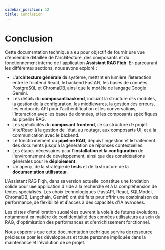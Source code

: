 ```yaml
---
sidebar_position: 12
title: Conclusion
---
```


# Conclusion

Cette documentation technique a eu pour objectif de fournir une vue d'ensemble détaillée de l'architecture, des composants et du fonctionnement interne de l'application **Assistant RAG Fiqh**. En parcourant les différentes sections, nous avons exploré :

* L'**architecture générale** du système, mettant en lumière l'interaction entre le frontend React, le backend FastAPI, les bases de données PostgreSQL et ChromaDB, ainsi que le modèle de langage Google Gemini.
* Les détails du **composant backend**, incluant la structure des modules, la gestion de la configuration, les middlewares, la gestion des erreurs, les endpoints API pour l'authentification et les conversations, l'interaction avec les bases de données, et les composants spécifiques au pipeline RAG.
* Les spécificités du **composant frontend**, de sa structure de projet Vite/React à la gestion de l'état, au routage, aux composants UI, et à la communication avec le backend.
* Le fonctionnement du **pipeline RAG**, depuis l'ingestion et le traitement des documents jusqu'à la génération de réponses contextuelles.
* Les étapes nécessaires pour l'**installation et la configuration** de l'environnement de développement, ainsi que des considérations générales pour le **déploiement**.
* Un aperçu de la stratégie de **tests** et de la structure de la **documentation utilisateur**.

L'Assistant RAG Fiqh, dans sa version actuelle, constitue une fondation solide pour une application d'aide à la recherche et à la compréhension de textes spécialisés. Les choix technologiques (FastAPI, React, SQLModel, ChromaDB, Langchain, Gemini) ont été faits pour offrir une combinaison de performance, de flexibilité et d'accès à des capacités d'IA avancées.

Les [pistes d'amélioration](./future-improvements.md) suggérées ouvrent la voie à de futures évolutions, notamment en matière de confidentialité des données utilisateurs au sein du RAG, d'optimisation des performances et d'enrichissement fonctionnel.

Nous espérons que cette documentation technique servira de ressource précieuse pour les développeurs et toute personne impliquée dans la maintenance et l'évolution de ce projet.